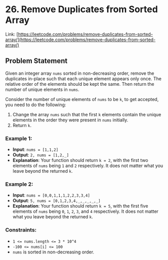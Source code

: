 # 26. Remove Duplicates from Sorted Array
Link: [https://leetcode.com/problems/remove-duplicates-from-sorted-array/](https://leetcode.com/problems/remove-duplicates-from-sorted-array/)

## Problem Statement
Given an integer array `nums` sorted in non-decreasing order, remove the duplicates in-place such that each unique element appears only once. The relative order of the elements should be kept the same. Then return the number of unique elements in `nums`.

Consider the number of unique elements of `nums` to be `k`, to get accepted, you need to do the following:
1. Change the array `nums` such that the first `k` elements contain the unique elements in the order they were present in `nums` initially.
2. Return `k`.

### Example 1:
- **Input**: `nums = [1,1,2]`
- **Output**: `2, nums = [1,2,_]`
- **Explanation**: Your function should return `k = 2`, with the first two elements of `nums` being `1` and `2` respectively. It does not matter what you leave beyond the returned `k`.

### Example 2:
- **Input**: `nums = [0,0,1,1,1,2,2,3,3,4]`
- **Output**: `5, nums = [0,1,2,3,4,_,_,_,_,_]`
- **Explanation**: Your function should return `k = 5`, with the first five elements of `nums` being `0`, `1`, `2`, `3`, and `4` respectively. It does not matter what you leave beyond the returned `k`.

### Constraints:
- `1 <= nums.length <= 3 * 10^4`
- `-100 <= nums[i] <= 100`
- `nums` is sorted in non-decreasing order.
